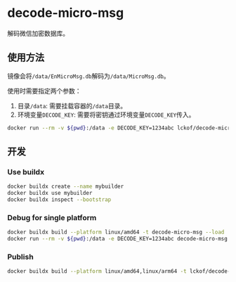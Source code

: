 # decode-micro-msg

解码微信加密数据库。

## 使用方法

镜像会将`/data/EnMicroMsg.db`解码为`/data/MicroMsg.db`。

使用时需要指定两个参数：
1. 目录`/data`: 需要挂载容器的`/data`目录。
2. 环境变量`DECODE_KEY`: 需要将密钥通过环境变量`DECODE_KEY`传入。

```sh
docker run --rm -v ${pwd}:/data -e DECODE_KEY=1234abc lckof/decode-micro-msg
```

## 开发

### Use buildx

```bash
docker buildx create --name mybuilder
docker buildx use mybuilder
docker buildx inspect --bootstrap
```

### Debug for single platform

```bash
docker buildx build --platform linux/amd64 -t decode-micro-msg --load .
docker run --rm -v ${pwd}:/data -e DECODE_KEY=1234abc decode-micro-msg
```

### Publish

```bash
docker buildx build --platform linux/amd64,linux/arm64 -t lckof/decode-micro-msg --push .
```
